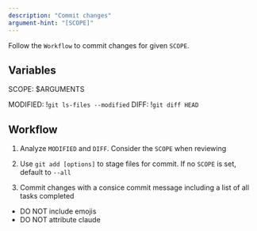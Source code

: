 ```yaml
---
description: "Commit changes"
argument-hint: "[SCOPE]"
---
```


Follow the `Workflow` to commit changes for given `SCOPE`.

## Variables

SCOPE: $ARGUMENTS

MODIFIED: !`git ls-files --modified`
DIFF: !`git diff HEAD`

## Workflow

1. Analyze `MODIFIED` and `DIFF`. Consider the `SCOPE` when reviewing

2. Use `git add [options]` to stage files for commit. If no `SCOPE` is set, default to `--all`

3. Commit changes with a consice commit message including a list of all tasks completed
* DO NOT include emojis
* DO NOT attribute claude
